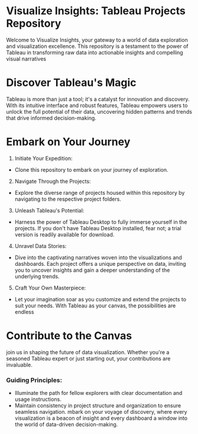 # Visualize Insights: Tableau Projects Repository
Welcome to Visualize Insights, your gateway to a world of data exploration and visualization excellence. This repository is a testament to the power of Tableau in transforming raw data into actionable insights and compelling visual narratives
# Discover Tableau's Magic
Tableau is more than just a tool; it's a catalyst for innovation and discovery. With its intuitive interface and robust features, Tableau empowers users to unlock the full potential of their data, uncovering hidden patterns and trends that drive informed decision-making.
# Embark on Your Journey
1. Initiate Your Expedition:
 * Clone this repository to embark on your journey of exploration.
2. Navigate Through the Projects:
 * Explore the diverse range of projects housed within this repository by navigating to the respective project folders.
3. Unleash Tableau's Potential:
 * Harness the power of Tableau Desktop to fully immerse yourself in the projects. If you don't have Tableau Desktop installed, fear not; a trial version is readily available for download.
4. Unravel Data Stories:
 * Dive into the captivating narratives woven into the visualizations and dashboards. Each project offers a unique perspective on data, inviting you to uncover insights and gain a deeper understanding of the underlying trends.
5. Craft Your Own Masterpiece:
 * Let your imagination soar as you customize and extend the projects to suit your needs. With Tableau as your canvas, the possibilities are endless
# Contribute to the Canvas
join us in shaping the future of data visualization. Whether you're a seasoned Tableau expert or just starting out, your contributions are invaluable.
### Guiding Principles:
* Illuminate the path for fellow explorers with clear documentation and usage instructions.
* Maintain consistency in project structure and organization to ensure seamless navigation.
mbark on your voyage of discovery, where every visualization is a beacon of insight and every dashboard a window into the world of data-driven decision-making.
